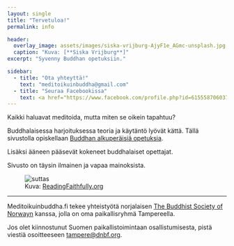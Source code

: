 ```yaml
---
layout: single
title: "Tervetuloa!"
permalink: info

header:
  overlay_image: assets/images/siska-vrijburg-AjyF1e_AGmc-unsplash.jpg
  caption: "Kuva: [**Siska Vrijburg**]"
excerpt: "Syvenny Buddhan opetuksiin."

sidebar:
  - title: "Ota yhteyttä!"
    text: "meditoikuinbuddha@gmail.com"
  - title: "Seuraa Facebookissa"
    text: <a href="https://www.facebook.com/profile.php?id=61555870603768">Meditoi kuin Buddha</a>
---
```

Kaikki haluavat meditoida, mutta miten se oikein tapahtuu?

Buddhalaisessa harjoituksessa teoria ja käytäntö lyövät kättä. Tällä sivustolla opiskellaan <a href="https://meditoikuinbuddha.fi/kukabuddhaoli">Buddhan alkuperäisiä opetuksia</a>. 

Lisäksi ääneen pääsevät kokeneet buddhalaiset opettajat. 

Sivusto on täysin ilmainen ja vapaa mainoksista.

<figure>
<img src="https://readingfaithfully.org/wp-content/uploads/2018/06/AllCovers-STORY-OneLine.jpg" alt="suttas">
  <figcaption>Kuva: <a href="https://readingfaithfully.org">ReadingFaithfully.org</a></figcaption>
</figure>

<hr>

Meditoikuinbuddha.fi tekee yhteistyötä norjalaisen <a href="https://www.dnbf.org/en">The Buddhist Society of Norwayn</a> kanssa, jolla on oma paikallisryhmä Tampereella.

Jos olet kiinnostunut Suomen paikallistoimintaan osallistumisesta, pistä viestiä osoitteeseen tampere@dnbf.org. 








